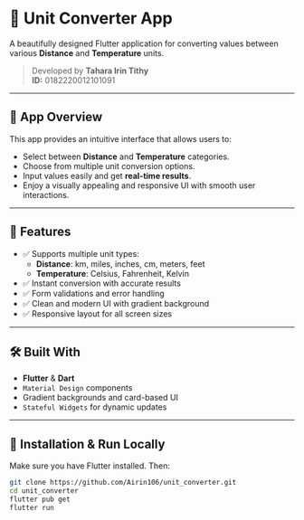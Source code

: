 # 🔄 Unit Converter App

A beautifully designed Flutter application for converting values between various **Distance** and **Temperature** units.

> Developed by **Tahara Irin Tithy**  
> **ID:** 0182220012101091  

---

## 📱 App Overview

This app provides an intuitive interface that allows users to:

- Select between **Distance** and **Temperature** categories.
- Choose from multiple unit conversion options.
- Input values easily and get **real-time results**.
- Enjoy a visually appealing and responsive UI with smooth user interactions.

---

## 🎯 Features

- ✅ Supports multiple unit types:
  - **Distance**: km, miles, inches, cm, meters, feet
  - **Temperature**: Celsius, Fahrenheit, Kelvin
- ✅ Instant conversion with accurate results
- ✅ Form validations and error handling
- ✅ Clean and modern UI with gradient background
- ✅ Responsive layout for all screen sizes

---

## 🛠 Built With

- **Flutter** & **Dart**
- `Material Design` components
- Gradient backgrounds and card-based UI
- `Stateful Widgets` for dynamic updates

---

## 🔧 Installation & Run Locally

Make sure you have Flutter installed. Then:

```bash
git clone https://github.com/Airin106/unit_converter.git
cd unit_converter
flutter pub get
flutter run
